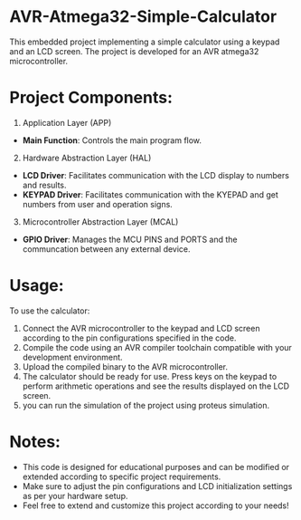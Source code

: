 # AVR-Atmega32-Simple-Calculator
This embedded project implementing a simple calculator using a keypad and an LCD screen. The project is developed for an AVR atmega32 microcontroller.
# Project Components:
1. Application Layer (APP)
  - **Main Function**: Controls the main program flow.
    
2. Hardware Abstraction Layer (HAL)
  - **LCD Driver**: Facilitates communication with the LCD display to numbers and results.
  - **KEYPAD Driver**: Facilitates communication with the KYEPAD and get numbers from user and operation signs.
    
3. Microcontroller Abstraction Layer (MCAL)
  - **GPIO Driver**: Manages the MCU PINS and PORTS and the communcation between any external device.

# Usage:
To use the calculator:

1. Connect the AVR microcontroller to the keypad and LCD screen according to the pin configurations specified in the code.
2. Compile the code using an AVR compiler toolchain compatible with your development environment.
3. Upload the compiled binary to the AVR microcontroller.
4. The calculator should be ready for use. Press keys on the keypad to perform arithmetic operations and see the results displayed on the LCD screen.
5. you can run the simulation of the project using proteus simulation.

# Notes:
- This code is designed for educational purposes and can be modified or extended according to specific project requirements.
- Make sure to adjust the pin configurations and LCD initialization settings as per your hardware setup.
- Feel free to extend and customize this project according to your needs!

